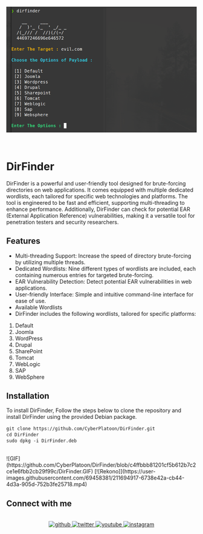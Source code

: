 
![App Screenshot](https://github.com/CyberPlatoon/DirFinder/blob/main/DirFinder.png?raw=true)

<br>

# DirFinder

DirFinder is a powerful and user-friendly tool designed for brute-forcing directories on web applications. It comes equipped with multiple dedicated wordlists, each tailored for specific web technologies and platforms. The tool is engineered to be fast and efficient, supporting multi-threading to enhance performance. Additionally, DirFinder can check for potential EAR (External Application Reference) vulnerabilities, making it a versatile tool for penetration testers and security researchers.

## Features
- Multi-threading Support: Increase the speed of directory brute-forcing by utilizing multiple threads.
- Dedicated Wordlists: Nine different types of wordlists are included, each containing numerous entries for targeted brute-forcing.
- EAR Vulnerability Detection: Detect potential EAR vulnerabilities in web applications.
- User-friendly Interface: Simple and intuitive command-line interface for ease of use.
- Available Wordlists
- DirFinder includes the following wordlists, tailored for specific platforms:

1. Default
2. Joomla
3. WordPress
4. Drupal
5. SharePoint
6. Tomcat
7. WebLogic
8. SAP
9. WebSphere


## Installation
To install DirFinder, Follow the steps below to clone the repository and install DirFinder using the provided Debian package.

```
git clone https://github.com/CyberPlatoon/DirFinder.git
cd DirFinder
sudo dpkg -i DirFinder.deb
```
<br>
![GIF](https://github.com/CyberPlatoon/DirFinder/blob/c4ffbbb81201cf5b612b7c2ce1e6fbb2cb29f99c/DirFinder.GIF)
[![Rekono]](https://user-images.githubusercontent.com/69458381/211694917-6738e42a-cb44-4d3a-905d-752b3fe25718.mp4)

## Connect with me  
<br>
<div align="center">
<a href="https://github.com/CyberPlatoon" target="_blank">
<img src=https://img.shields.io/badge/github-%2324292e.svg?&style=for-the-badge&logo=github&logoColor=white alt=github style="margin-bottom: 5px;" />
</a>
<a href="https://twitter.com/cyberplatoon" target="_blank">
<img src=https://img.shields.io/badge/twitter-%2300acee.svg?&style=for-the-badge&logo=twitter&logoColor=white alt=twitter style="margin-bottom: 5px;" />
</a>
<a href="[https://www.youtube.com/user/https://www.youtube.com/channel/UC7hLpbMVE9xSP8slvkbF2tA](https://www.youtube.com/@cyberplatoon)" target="_blank">
<img src=https://img.shields.io/badge/youtube-%23EE4831.svg?&style=for-the-badge&logo=youtube&logoColor=white alt=youtube style="margin-bottom: 5px;" />
</a>
<a href="https://instagram.com/CyberPlatoon" target="_blank">
<img src=https://img.shields.io/badge/instagram-%23000000.svg?&style=for-the-badge&logo=instagram&logoColor=white alt=instagram style="margin-bottom: 5px;" />
</a>  
</div>  
